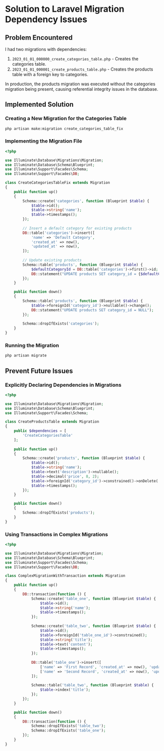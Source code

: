 # Solution to Laravel Migration Dependency Issues

## Problem Encountered
I had two migrations with dependencies:
1. `2023_01_01_000000_create_categories_table.php` - Creates the categories table.
2. `2023_01_01_000001_create_products_table.php` - Creates the products table with a foreign key to categories.

In production, the products migration was executed without the categories migration being present, causing referential integrity issues in the database.

## Implemented Solution

### Creating a New Migration for the Categories Table

```bash
php artisan make:migration create_categories_table_fix
```

### Implementing the Migration File

```php
<?php

use Illuminate\Database\Migrations\Migration;
use Illuminate\Database\Schema\Blueprint;
use Illuminate\Support\Facades\Schema;
use Illuminate\Support\Facades\DB;

class CreateCategoriesTableFix extends Migration
{
    public function up()
    {
        Schema::create('categories', function (Blueprint $table) {
            $table->id();
            $table->string('name');
            $table->timestamps();
        });
        
        // Insert a default category for existing products
        DB::table('categories')->insert([
            'name' => 'Default Category',
            'created_at' => now(),
            'updated_at' => now(),
        ]);
        
        // Update existing products
        Schema::table('products', function (Blueprint $table) {
            $defaultCategoryId = DB::table('categories')->first()->id;
            DB::statement("UPDATE products SET category_id = {$defaultCategoryId} WHERE category_id IS NULL");
        });
    }

    public function down()
    {
        Schema::table('products', function (Blueprint $table) {
            $table->foreignId('category_id')->nullable()->change();
            DB::statement("UPDATE products SET category_id = NULL");
        });
        
        Schema::dropIfExists('categories');
    }
}
```

### Running the Migration

```bash
php artisan migrate
```

## Prevent Future Issues

### Explicitly Declaring Dependencies in Migrations

```php
<?php

use Illuminate\Database\Migrations\Migration;
use Illuminate\Database\Schema\Blueprint;
use Illuminate\Support\Facades\Schema;

class CreateProductsTable extends Migration
{
    public $dependencies = [
        'CreateCategoriesTable'
    ];
    
    public function up()
    {
        Schema::create('products', function (Blueprint $table) {
            $table->id();
            $table->string('name');
            $table->text('description')->nullable();
            $table->decimal('price', 8, 2);
            $table->foreignId('category_id')->constrained()->onDelete('cascade');
            $table->timestamps();
        });
    }

    public function down()
    {
        Schema::dropIfExists('products');
    }
}
```

### Using Transactions in Complex Migrations

```php
<?php

use Illuminate\Database\Migrations\Migration;
use Illuminate\Database\Schema\Blueprint;
use Illuminate\Support\Facades\Schema;
use Illuminate\Support\Facades\DB;

class ComplexMigrationWithTransaction extends Migration
{
    public function up()
    {
        DB::transaction(function () {
            Schema::create('table_one', function (Blueprint $table) {
                $table->id();
                $table->string('name');
                $table->timestamps();
            });
            
            Schema::create('table_two', function (Blueprint $table) {
                $table->id();
                $table->foreignId('table_one_id')->constrained();
                $table->string('title');
                $table->text('content');
                $table->timestamps();
            });
            
            DB::table('table_one')->insert([
                ['name' => 'First Record', 'created_at' => now(), 'updated_at' => now()],
                ['name' => 'Second Record', 'created_at' => now(), 'updated_at' => now()]
            ]);
            
            Schema::table('table_two', function (Blueprint $table) {
                $table->index('title');
            });
        });
    }

    public function down()
    {
        DB::transaction(function () {
            Schema::dropIfExists('table_two');
            Schema::dropIfExists('table_one');
        });
    }
}
```
